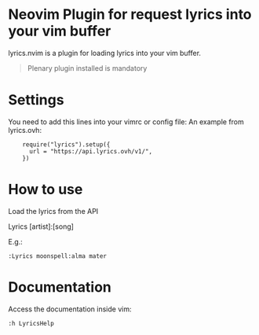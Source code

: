 # Neovim Plugin for request lyrics into your vim buffer


lyrics.nvim is a plugin for loading lyrics into your vim buffer.

> Plenary plugin installed  is mandatory

# Settings

You need to add this lines into your vimrc or config file:
An example from lyrics.ovh:


```
    require("lyrics").setup({
      url = "https://api.lyrics.ovh/v1/",
    })
```


# How to use

Load the lyrics from the API

Lyrics [artist]:[song]

E.g.:


```
:Lyrics moonspell:alma mater
```


# Documentation

Access the documentation inside vim:


```
:h LyricsHelp
```
